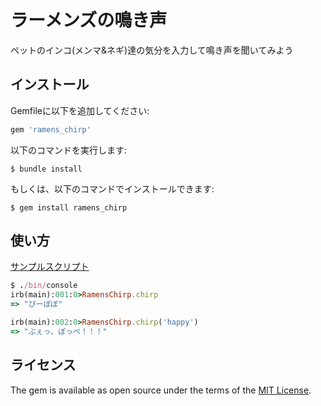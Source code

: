 # ラーメンズの鳴き声
ペットのインコ(メンマ&ネギ)達の気分を入力して鳴き声を聞いてみよう

## インストール
Gemfileに以下を追加してください:

```ruby
gem 'ramens_chirp'
```

以下のコマンドを実行します:

    $ bundle install

もしくは、以下のコマンドでインストールできます:

    $ gem install ramens_chirp

## 使い方
[サンプルスクリプト](https://github.com/ayaka-ramens/ramens_chirp/tree/master/sample)


```ruby
$ ./bin/console
irb(main):001:0>RamensChirp.chirp
=> "ぴーぽぽ"

irb(main):002:0>RamensChirp.chirp('happy')
=> "ぶぇっ、ぽっぺ！！！"
```

## ライセンス

The gem is available as open source under the terms of the [MIT License](https://opensource.org/licenses/MIT).
